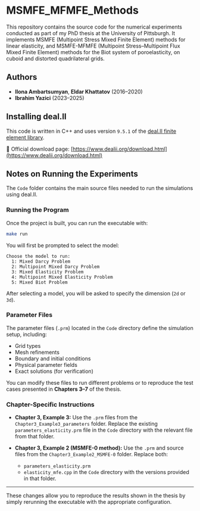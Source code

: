 # MSMFE_MFMFE_Methods
This repository contains the source code for the numerical experiments conducted as part of my PhD thesis at the University of Pittsburgh. It implements MSMFE (Multipoint Stress Mixed Finite Element) methods for linear elasticity, and MSMFE-MFMFE (Multipoint Stress–Multipoint Flux Mixed Finite Element) methods for the Biot system of poroelasticity, on cuboid and distorted quadrilateral grids.

## Authors

- **Ilona Ambartsumyan**, **Eldar Khattatov** (2016–2020)  
- **Ibrahim Yazici** (2023–2025)

## Installing deal.II

This code is written in C++ and uses version `9.5.1` of the [deal.II finite element library](https://www.dealii.org/).

🔗 Official download page: [https://www.dealii.org/download.html](https://www.dealii.org/download.html)

## Notes on Running the Experiments

The `Code` folder contains the main source files needed to run the simulations using deal.II.

### Running the Program

Once the project is built, you can run the executable with:

```bash
make run
````

You will first be prompted to select the model:

```
Choose the model to run:
  1: Mixed Darcy Problem
  2: Multipoint Mixed Darcy Problem
  3: Mixed Elasticity Problem
  4: Multipoint Mixed Elasticity Problem
  5: Mixed Biot Problem
```

After selecting a model, you will be asked to specify the dimension (`2d` or `3d`).

### Parameter Files

The parameter files (`.prm`) located in the `Code` directory define the simulation setup, including:

* Grid types
* Mesh refinements
* Boundary and initial conditions
* Physical parameter fields
* Exact solutions (for verification)

You can modify these files to run different problems or to reproduce the test cases presented in **Chapters 3–7** of the thesis.

### Chapter-Specific Instructions

* **Chapter 3, Example 3:**
  Use the `.prm` files from the `Chapter3_Example3_parameters` folder.
  Replace the existing `parameters_elasticity.prm` file in the `Code` directory with the relevant file from that folder.

* **Chapter 3, Example 2 (MSMFE-0 method):**
  Use the `.prm` and source files from the `Chapter3_Example2_MSMFE-0` folder.
  Replace both:

  * `parameters_elasticity.prm`
  * `elasticity_mfe.cpp`
    in the `Code` directory with the versions provided in that folder.

---

These changes allow you to reproduce the results shown in the thesis by simply rerunning the executable with the appropriate configuration.








